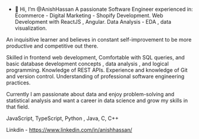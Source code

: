 - 👋 Hi, I’m @AnishHassan
A passionate Software Engineer experienced in:
Ecommerce - Digital Marketing - Shopify Development.
Web Development with ReactJS , Angular.
Data Analysis - EDA , data visualization.

An inquisitive learner and believes in constant self-improvement to be more productive and competitive out there.

Skilled in frontend web development, Comfortable with SQL queries, and basic database development concepts , data analysis , and logical programming.
Knowledge of REST APIs. Experience and knowledge of Git and version control.
Understanding of professional software engineering practices.

Currently I am passionate about data and enjoy problem-solving and statistical analysis and want a career in data science and grow my skills in that field.

JavaScript, TypeScript, Python , Java, C, C++

Linkdin - https://www.linkedin.com/in/anishhassan/
<!---
AnishHassan/AnishHassan is a ✨ special ✨ repository because its `README.md` (this file) appears on your GitHub profile.
You can click the Preview link to take a look at your changes.
--->
